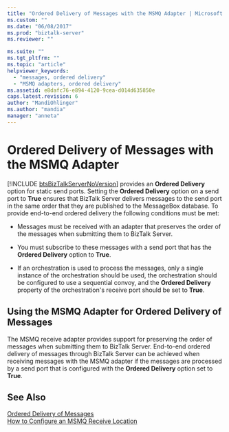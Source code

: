 ```yaml
---
title: "Ordered Delivery of Messages with the MSMQ Adapter | Microsoft Docs"
ms.custom: ""
ms.date: "06/08/2017"
ms.prod: "biztalk-server"
ms.reviewer: ""

ms.suite: ""
ms.tgt_pltfrm: ""
ms.topic: "article"
helpviewer_keywords: 
  - "messages, ordered delivery"
  - "MSMQ adapters, ordered delivery"
ms.assetid: e8dafc76-e894-4120-9cea-d014d635850e
caps.latest.revision: 6
author: "MandiOhlinger"
ms.author: "mandia"
manager: "anneta"
---
```

# Ordered Delivery of Messages with the MSMQ Adapter
[!INCLUDE [btsBizTalkServerNoVersion](../includes/btsbiztalkservernoversion-md.md)] provides an <strong>Ordered Delivery</strong> option for static send ports. Setting the <strong>Ordered Delivery</strong> option on a send port to <strong>True</strong> ensures that BizTalk Server delivers messages to the send port in the same order that they are published to the MessageBox database. To provide end-to-end ordered delivery the following conditions must be met:  
  
-   Messages must be received with an adapter that preserves the order of the messages when submitting them to BizTalk Server.  
  
-   You must subscribe to these messages with a send port that has the **Ordered Delivery** option to **True**.  
  
-   If an orchestration is used to process the messages, only a single instance of the orchestration should be used, the orchestration should be configured to use a sequential convoy, and the **Ordered Delivery** property of the orchestration's receive port should be set to **True**.  
  
## Using the MSMQ Adapter for Ordered Delivery of Messages  
 The MSMQ receive adapter provides support for preserving the order of messages when submitting them to BizTalk Server. End-to-end ordered delivery of messages through BizTalk Server can be achieved when receiving messages with the MSMQ adapter if the messages are processed by a send port that is configured with the **Ordered Delivery** option set to **True**.  
  
## See Also  
 [Ordered Delivery of Messages](../core/ordered-delivery-of-messages.md)   
 [How to Configure an MSMQ Receive Location](../core/how-to-configure-an-msmq-receive-location.md)